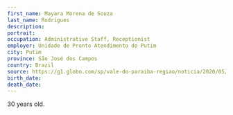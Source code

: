 ```yaml
---
first_name: Mayara Morena de Souza
last_name: Rodrigues
description: 
portrait: 
occupation: Administrative Staff, Receptionist
employer: Unidade de Pronto Atendimento do Putim
city: Putim
province: São José dos Campos
country: Brazil
source: https://g1.globo.com/sp/vale-do-paraiba-regiao/noticia/2020/05/17/recepcionista-de-unidade-de-saude-morre-por-covid-19-em-sao-jose-dos-campos.ghtml
birth_date: 
death_date: 
---
```


30 years old.